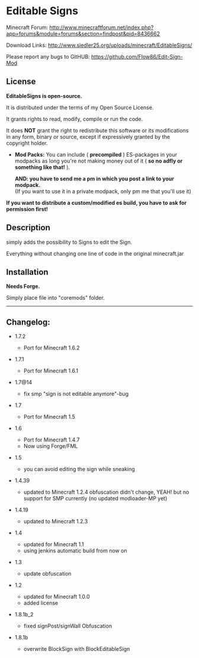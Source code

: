 # Editable Signs

   Minecraft Forum: http://www.minecraftforum.net/index.php?app=forums&module=forums&section=findpost&pid=8436662

   Download Links:  http://www.siedler25.org/uploads/minecraft/EditableSigns/
   
   Please report any bugs to GitHUB: https://github.com/Flow86/Edit-Sign-Mod

## License

   **EditableSigns is open-source.**

   It is distributed under the terms of my Open Source License.

   It grants rights to read, modify, compile or run the code.

   It does **NOT** grant the right to redistribute this software or its
   modifications in any form, binary or source, except if expressively
   granted by the copyright holder.

   * **Mod Packs:**
      You can include ( **precompiled** ) ES-packages in your modpacks as long you're not making money out of it ( **so no adfly or something like that!** ).

      **AND: you have to send me a pm in which you post a link to your modpack.**
      <br />(If you want to use it in a private modpack, only pm me that you'll use it)

   **If you want to distribute a custom/modified es build, you have to ask for permission first!**



## Description

   simply adds the possibility to Signs to edit the Sign.

   Everything without changing one line of code in the original minecraft.jar
   
   
   
## Installation 
 
   **Needs Forge.**
   
   Simply place file into "coremods" folder.

---------------------------------------------------------------------------------

## Changelog:

* 1.7.2
   - Port for Minecraft 1.6.2

* 1.7.1
   - Port for Minecraft 1.6.1

* 1.7@14
   - fix smp "sign is not editable anymore"-bug

* 1.7
   - Port for Minecraft 1.5

* 1.6
   - Port for Minecraft 1.4.7
   - Now using Forge/FML

* 1.5
   - you can avoid editing the sign while sneaking

* 1.4.39
   - updated to Minecraft 1.2.4
     obfuscation didn't change, YEAH!
     but no support for SMP currently (no updated modloader-MP yet)

* 1.4.19
   - updated to Minecraft 1.2.3

* 1.4
   - updated for Minecraft 1.1
   - using jenkins automatic build from now on

* 1.3
   - update obfuscation

* 1.2
   - updated for Minecraft 1.0.0
   - added license

* 1.8.1b_2
   - fixed signPost/signWall Obfuscation

* 1.8.1b
   - overwrite BlockSign with BlockEditableSign

